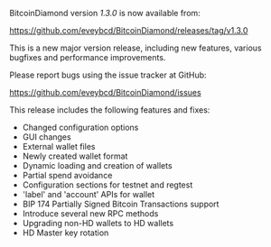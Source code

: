 BitcoinDiamond version *1.3.0* is now available from:

  <https://github.com/eveybcd/BitcoinDiamond/releases/tag/v1.3.0>

This is a new major version release, including new features, various 
bugfixes and performance improvements.

Please report bugs using the issue tracker at GitHub:

  <https://github.com/eveybcd/BitcoinDiamond/issues>

This release includes the following features and fixes:
 - Changed configuration options
 - GUI changes
 - External wallet files
 - Newly created wallet format
 - Dynamic loading and creation of wallets
 - Partial spend avoidance
 - Configuration sections for testnet and regtest
 - 'label' and 'account' APIs for wallet
 - BIP 174 Partially Signed Bitcoin Transactions support
 - Introduce several new RPC methods
 - Upgrading non-HD wallets to HD wallets
 - HD Master key rotation
